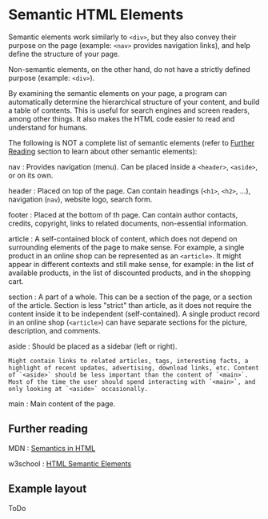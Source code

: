 # Semantic HTML Elements

Semantic elements work similarly to `<div>`, but they also convey their purpose on the page (example: `<nav>` provides navigation links), and help define the structure of your page.

Non-semantic elements, on the other hand, do not have a strictly defined purpose 
(example:&nbsp;`<div>`).

By examining the semantic elements on your page, a program can automatically determine the hierarchical structure of your content, and build a table of contents. This is useful for search engines and screen readers, among other things. It also makes the HTML code easier to read and understand for humans.

The following is NOT a complete list of semantic elements (refer to [Further Reading](#further-reading) section to learn about other semantic elements):

nav
:	Provides navigation (menu). Can be placed inside a `<header>`, `<aside>`, or on its own.

header
:	Placed on top of the page. Can contain headings (`<h1>`, `<h2>`, ...), navigation (`nav`), website logo, search form.

footer
:	Placed at the bottom of th page. Can contain author contacts, credits, copyright, links to related documents, non-essential information.

article
:	A self-contained block of content, which does not depend on surrounding elements of the page to make sense. For example, a single product in an online shop can be represented as an `<article>`. It might appear in different contexts and still make sense, for example: in the list of available products, in the list of discounted products, and in the shopping cart.

section
:	A part of a whole. This can be a section of the page, or a section of the article. Section is less "strict" than article, as it does not require the content inside it to be independent (self-contained). A single product record in an online shop (`<article>`) can have separate sections for the picture, description, and comments.

aside
:	Should be placed as a sidebar (left or right).

	Might contain links to related articles, tags, interesting facts, a highlight of recent updates, advertising, download links, etc. Content of `<aside>` should be less important than the content of `<main>`. Most of the time the user should spend interacting with `<main>`, and only looking at `<aside>` occasionally.

main
:	Main content of the page.


## Further reading

MDN
:	[Semantics in HTML](https://developer.mozilla.org/en-US/docs/Glossary/semantics#semantics_in_html)

w3school
:	[HTML Semantic Elements](https://www.w3schools.com/html/html5_semantic_elements.asp)

## Example layout

ToDo